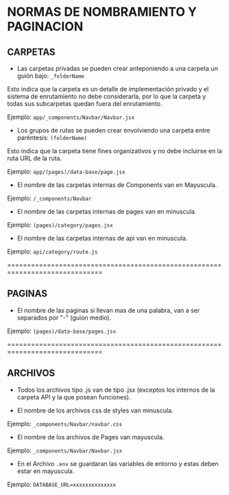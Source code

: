 # NORMAS DE NOMBRAMIENTO Y PAGINACION

## CARPETAS

- Las carpetas privadas se pueden crear anteponiendo a una carpeta un guión bajo: `_folderName`

Esto indica que la carpeta es un detalle de implementación privado y el sistema de enrutamiento no debe considerarla, por lo que la carpeta y todas sus subcarpetas quedan fuera del enrutamiento.

Ejemplo: `app/_components/Navbar/Navbar.jsx`

- Los grupos de rutas se pueden crear envolviendo una carpeta entre paréntesis: `(folderName)`

Esto indica que la carpeta tiene fines organizativos y no debe incluirse en la ruta URL de la ruta.

Ejemplo: `app/(pages)/data-base/page.jsx`

- El nombre de las carpetas internas de Components van en Mayuscula.

Ejemplo: `/_components/Navbar`

- El nombre de las carpetas internas de pages van en minuscula.

Ejemplo: `(pages)/category/pages.jsx`

- El nombre de las carpetas internas de api van en minuscula.

Ejemplo: `api/category/route.js`

==============================================================================

## PAGINAS

- El nombre de las paginas si llevan mas de una palabra, van a ser separados por "-" (guion medio).

Ejemplo: `(pages)/data-base/pages.jsx`

==============================================================================

## ARCHIVOS

- Todos los archivos tipo .js van de tipo .jsx (exceptos los internos de la carpeta API y la que posean funciones).

- El nombre de los archivos css de styles van minuscula.

Ejemplo: `_components/Navbar/navbar.css`

- El nombre de los archivos de Pages van mayuscula.

Ejemplo: `_components/Navbar/Navbar.jsx`

- En el Archivo `.env` se guardaran las variables de entorno y estas deben estar en mayuscula.

Ejemplo: `DATABASE_URL=xxxxxxxxxxxxxx`
